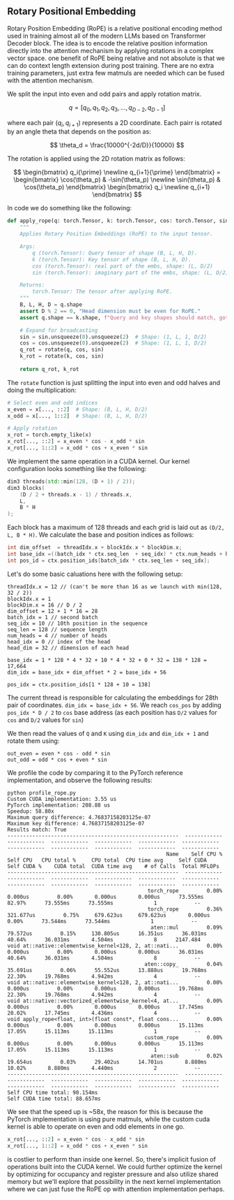 ## Rotary Positional Embedding
Rotary Position Embedding (RoPE) is a relative positional encoding method used in training almost all of the modern LLMs based on Transformer Decoder block. The idea is to encode the relative position information directly into the attention mechanism by applying rotations in a complex vector space. one benefit of RoPE being relative and not absolute is that we can do context length extension during post training. There are no extra training parameters, just extra few matmuls are needed which can be fused with the attention mechanism.

We split the input into even and odd pairs and apply rotation matrix.

$$
q = [q_0, q_1, q_2, q_3, …, q_{D-2}, q_{D-1}]
$$

where each pair $(q_i, q_{i+1})$ represents a 2D coordinate. Each pairr is rotated by an angle theta that depends on the position as:

$$
\theta_d = \frac{10000^{-2d/D}}{10000}
$$

The rotation is applied using the 2D rotation matrix as follows:

$$
\begin{bmatrix} q_i{\prime} \newline q_{i+1}{\prime} \end{bmatrix} = 
\begin{bmatrix} \cos(\theta_p) & -\sin(\theta_p) \newline \sin(\theta_p) & \cos(\theta_p) \end{bmatrix}
\begin{bmatrix} q_i \newline q_{i+1} \end{bmatrix}
$$

In code we do something like the following:
```python
def apply_rope(q: torch.Tensor, k: torch.Tensor, cos: torch.Tensor, sin: torch.Tensor):
    """
    Applies Rotary Position Embeddings (RoPE) to the input tensor.

    Args:
        q (torch.Tensor): Query tensor of shape (B, L, H, D).
        k (torch.Tensor): Key tensor of shape (B, L, H, D).
        cos (torch.Tensor): real part of the embs, shape: (L, D/2)
        sin (torch.Tensor): imaginary part of the embs, shape: (L, D/2)

    Returns:
        torch.Tensor: The tensor after applying RoPE.
    """
    B, L, H, D = q.shape
    assert D % 2 == 0, "Head dimension must be even for RoPE."
    assert q.shape == k.shape, f"Query and key shapes should match, got: {q.shape=} and {k.shape=}"

    # Expand for broadcasting
    sin = sin.unsqueeze(0).unsqueeze(2)  # Shape: (1, L, 1, D/2)
    cos = cos.unsqueeze(0).unsqueeze(2)  # Shape: (1, L, 1, D/2)
    q_rot = rotate(q, cos, sin)
    k_rot = rotate(k, cos, sin)
    
    return q_rot, k_rot
```

The `rotate` function is just splitting the input into even and odd halves and doing the multiplication:

```python
# Select even and odd indices
x_even = x[..., ::2]  # Shape: (B, L, H, D/2)
x_odd = x[..., 1::2]  # Shape: (B, L, H, D/2)

# Apply rotation
x_rot = torch.empty_like(x)
x_rot[..., ::2] = x_even * cos - x_odd * sin
x_rot[..., 1::2] = x_odd * cos + x_even * sin
```

We implement the same operation in a CUDA kernel. Our kernel configuration looks something like the following:

```cpp
dim3 threads(std::min(128, (D + 1) / 2));
dim3 blocks(
    (D / 2 + threads.x - 1) / threads.x,
    L,
    B * H
);
```
Each block has a maximum of 128 threads and each grid is laid out as `(D/2, L, B * H)`. We calculate the base and position indices as follows:
```cpp
int dim_offset  = threadIdx.x + blockIdx.x * blockDim.x;
int base_idx =((batch_idx * ctx.seq_len  + seq_idx) * ctx.num_heads + head_idx) * ctx.head_dim;
int pos_id = ctx.position_ids[batch_idx * ctx.seq_len + seq_idx];
```

Let's do some basic caluations here with the following setup:
```
threadIdx.x = 12 // (can't be more than 16 as we launch with min(128, 32 / 2))
blockIdx.x = 1
blockDim.x = 16 // D / 2
dim_offset = 12 + 1 * 16 = 28
batch_idx = 1 // second batch
seq_idx = 10 // 10th position in the sequence
seq_len = 128 // sequence length
num_heads = 4 // number of heads
head_idx = 0 // index of the head
head_dim = 32 // dimension of each head

base_idx = 1 * 128 * 4 * 32 + 10 * 4 * 32 + 0 * 32 = 138 * 128 = 17,664
dim_idx = base_idx + dim_offset * 2 = base_idx + 56

pos_idx = ctx.position_ids[1 * 128 + 10 = 138]
```

The current thread is responsible for calculating the embeddings for 28th pair of coordinates. `dim_idx = base_idx + 56`. We reach `cos_pos` by adding `pos_idx * D / 2` to `cos` base address (as each position has `D/2` values for `cos` and `D/2` values for `sin`)

We then read the values of `Q` and `K` using `dim_idx` and `dim_idx + 1` and rotate them using:
```
out_even = even * cos - odd * sin
out_odd = odd * cos + even * sin
```

We profile the code by comparing it to the PyTorch reference implementation, and observe the following results:
```
python profile_rope.py
Custom CUDA implementation: 3.55 us
PyTorch implementation: 208.88 us
Speedup: 58.80x
Maximum query difference: 4.76837158203125e-07
Maximum key difference: 4.76837158203125e-07
Results match: True
-------------------------------------------------------  ------------  ------------  ------------  ------------  ------------  ------------  ------------  ------------  ------------  ------------  ------------  
                                                   Name    Self CPU %      Self CPU   CPU total %     CPU total  CPU time avg     Self CUDA   Self CUDA %    CUDA total  CUDA time avg    # of Calls  Total MFLOPs  
-------------------------------------------------------  ------------  ------------  ------------  ------------  ------------  ------------  ------------  ------------  ------------  ------------  ------------  
                                             torch_rope         0.00%       0.000us         0.00%       0.000us       0.000us      73.555ms        82.97%      73.555ms      73.555ms             1            --  
                                             torch_rope         0.36%     321.677us         0.75%     679.623us     679.623us       0.000us         0.00%      73.544ms      73.544ms             1            --  
                                              aten::mul         0.09%      79.572us         0.15%     130.805us      16.351us      36.031ms        40.64%      36.031ms       4.504ms             8      2147.484  
void at::native::elementwise_kernel<128, 2, at::nati...         0.00%       0.000us         0.00%       0.000us       0.000us      36.031ms        40.64%      36.031ms       4.504ms             8            --  
                                            aten::copy_         0.04%      35.691us         0.06%      55.552us      13.888us      19.768ms        22.30%      19.768ms       4.942ms             4            --  
void at::native::elementwise_kernel<128, 2, at::nati...         0.00%       0.000us         0.00%       0.000us       0.000us      19.768ms        22.30%      19.768ms       4.942ms             4            --  
void at::native::vectorized_elementwise_kernel<4, at...         0.00%       0.000us         0.00%       0.000us       0.000us      17.745ms        20.02%      17.745ms       4.436ms             4            --  
void apply_rope<float, int>(float const*, float cons...         0.00%       0.000us         0.00%       0.000us       0.000us      15.113ms        17.05%      15.113ms      15.113ms             1            --  
                                            custom_rope         0.00%       0.000us         0.00%       0.000us       0.000us      15.113ms        17.05%      15.113ms      15.113ms             1            --  
                                              aten::sub         0.02%      19.654us         0.03%      29.402us      14.701us       8.880ms        10.02%       8.880ms       4.440ms             2            --  
-------------------------------------------------------  ------------  ------------  ------------  ------------  ------------  ------------  ------------  ------------  ------------  ------------  ------------  
Self CPU time total: 90.154ms
Self CUDA time total: 88.657ms
```

We see that the speed up is ~58x, the reason for this is because the PyTorch implementation is using pure matmuls, while the custom cuda kernel is able to operate on even and odd elements in one go.

```python
x_rot[..., ::2] = x_even * cos - x_odd * sin
x_rot[..., 1::2] = x_odd * cos + x_even * sin
```
is costlier to perform than inside one kernel. So, there's implicit fusion of operations built into the CUDA kernel. We could further optimize the kernel by optimizing for occupancy and register pressure and also utilize shared memory but we'll explore that possibility in the next kernel implementation where we can just fuse the RoPE op with attention implementation perhaps.
